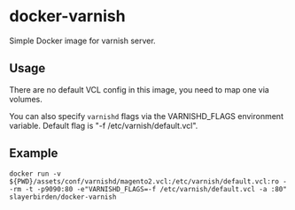 # docker-varnish
Simple Docker image for varnish server.

## Usage

There are no default VCL config in this image, you need to map one via volumes.

You can also specify `varnishd` flags via the VARNISHD_FLAGS environment variable. Default flag is "-f /etc/varnish/default.vcl".

## Example

```
docker run -v ${PWD}/assets/conf/varnishd/magento2.vcl:/etc/varnish/default.vcl:ro --rm -t -p9090:80 -e"VARNISHD_FLAGS=-f /etc/varnish/default.vcl -a :80" slayerbirden/docker-varnish
```